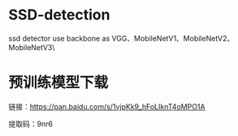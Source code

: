 # SSD-detection
ssd detector use backbone as VGG、MobileNetV1、MobileNetV2、MobileNetV3\

# 预训练模型下载
链接：https://pan.baidu.com/s/1vjpKk9_hFoLIknT4oMPO1A   

提取码：9nr6   


